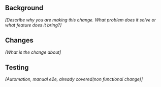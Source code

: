 ## Background

_[Describe why you are making this change. What problem does it solve or what feature does it bring?]_

## Changes

_[What is the change about]_

## Testing
  
_[Automation, manual e2e, already covered(non functional change)]_
